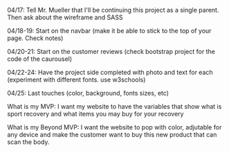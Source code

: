 04/17: Tell Mr. Mueller that I'll be continuing this project as a single parent. Then ask about the wireframe and SASS

04/18-19: Start on the navbar (make it be able to stick to the top of your page. Check notes)

04/20-21: Start on the customer reviews (check bootstrap project for the code of the caurousel)

04/22-24: Have the project side completed with photo and text for each (experiment with different fonts. use w3schools)

04/25: Last touches (color, background, fonts sizes, etc)

What is my MVP: I want my website to have the variables that show what is sport recovery and what items you may buy for your recovery

What is my Beyond MVP: I want the website to pop with color, adjutable for any device and make the customer want to buy this new product that can scan the body.